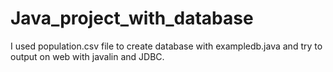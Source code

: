 # Java_project_with_database
I used population.csv file to create database with exampledb.java and try to output on web with javalin and JDBC.
